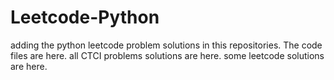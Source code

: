 # Leetcode-Python
adding the python leetcode problem solutions in this repositories. 
The code files are here.
all CTCI problems solutions are here.
some leetcode solutions are here.




































































































